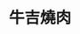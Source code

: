 ---
title: "牛吉燒肉"
description: "牛吉燒肉"
layout: shop
keywords:
  - 美食競賽
  - 台灣美食
  - 美食精選
datePublished: "2025-06-30"
dateModified: "2025-07-07"
city: "台北市"
district: "大安區"
address: "台北市大安區通安街38-1號"
phone: "0227081629"
geo: "25.031664362329458, 121.55323282249057"
google_map: "https://maps.app.goo.gl/tLgsoYRJGBkFQo1QA"
footinder: "https://footinder.com.tw/%E5%8F%B0%E5%8C%97%E5%B8%82%E5%A4%A7%E5%AE%89%E5%8D%80/120264/"
official: "https://www.facebook.com/profile.php?id=100064009511457"
award:
  - name: "500盤"
    year: "2024"
    entries:
      - dishes:
          - "沙朗涮涮燒(搭A5和牛辣油)"

---